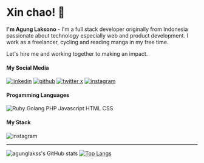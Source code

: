 <h1>Xin chao! 👋</h1>

<strong>I'm Agung Laksono</strong> - I'm a full stack developer originally from Indonesia passionate about technology especially web and product development. I work as a freelancer, cycling and reading manga in my free time.

Let's hire me and working together to making an impact.

<h4>My Social Media</h4>
<p>
<a href="https://www.linkedin.com/in/agungono/" target="_blank"><img alt="linkedin" src="https://skillicons.dev/icons?i=linkedin"/></a>
<a href="https://github.com/agunglakss" target="_blank"><img alt="github" src="https://skillicons.dev/icons?i=github"/></a>
<a href="https://x.com/tensaigung" target="_blank"><img alt="twitter x" src="https://skillicons.dev/icons?i=twitter"/></a>
<a href="https://www.instagram.com/agunglakss/" target="_blank"><img alt="instagram" src="https://skillicons.dev/icons?i=instagram"/></a>
</p>

<h4>Progamming Languages</h4>
<p>
<img alt="Ruby Golang PHP Javascript HTML CSS" src="https://skillicons.dev/icons?i=ruby,php,go,javascript,html,css" />
</p>

<h4>My Stack</h4>
<p>
<img alt="instagram" src="https://skillicons.dev/icons?i=rails,graphql,postgresql,mysql,vscode,nextjs,react,laravel,ubuntu,docker,nodejs"/>
</p>

<hr>

![agunglakss's GitHub stats](https://github-readme-stats.vercel.app/api?username=agunglakss&count_private=true&show_icons=true&theme=transparent)
[![Top Langs](https://github-readme-stats.vercel.app/api/top-langs/?username=agunglakss&layout=compact)](https://github.com/agunglakss/)